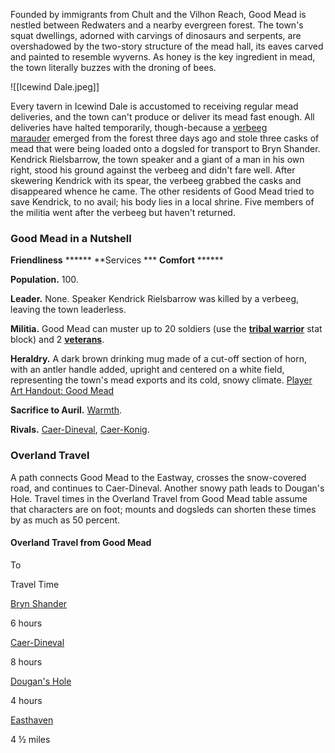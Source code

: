 Founded by immigrants from Chult and the Vilhon Reach, Good Mead is nestled between Redwaters and a nearby evergreen forest. The town's squat dwellings, adorned with carvings of dinosaurs and serpents, are overshadowed by the two-story structure of the mead hall, its eaves carved and painted to resemble wyverns. As honey is the key ingredient in mead, the town literally buzzes with the droning of bees.

![[Icewind Dale.jpeg]]

Every tavern in Icewind Dale is accustomed to receiving regular mead deliveries, and the town can't produce or deliver its mead fast enough. All deliveries have halted temporarily, though-because a [verbeeg marauder](http://journal.roll20.net/character/-MClqVbDqI9UK3JKwp1h) emerged from the forest three days ago and stole three casks of mead that were being loaded onto a dogsled for transport to Bryn Shander. Kendrick Rielsbarrow, the town speaker and a giant of a man in his own right, stood his ground against the verbeeg and didn't fare well. After skewering Kendrick with its spear, the verbeeg grabbed the casks and disappeared whence he came. The other residents of Good Mead tried to save Kendrick, to no avail; his body lies in a local shrine. Five members of the militia went after the verbeeg but haven't returned.

### Good Mead in a Nutshell

**Friendliness** ****** **Services *** **Comfort** ******

**Population.** 100.

**Leader.** None. Speaker Kendrick Rielsbarrow was killed by a verbeeg, leaving the town leaderless.

**Militia.** Good Mead can muster up to 20 soldiers (use the [**tribal warrior**](http://journal.roll20.net/character/-MClzTjB-m6Nvy7jF1gE) stat block) and 2 [**veterans**](http://journal.roll20.net/character/-MClhokX3LzOoeAKPEt0).

**Heraldry.** A dark brown drinking mug made of a cut-off section of horn, with an antler handle added, upright and centered on a white field, representing the town's mead exports and its cold, snowy climate. [Player Art Handout: Good Mead](http://journal.roll20.net/handout/-ME4uIVPlS27zuLA3ZmN)

**Sacrifice to Auril.** [Warmth](http://journal.roll20.net/handout/-MCJPtXEvw1kkuspA91S).

**Rivals.** [Caer-Dineval](http://journal.roll20.net/handout/-MCxMzEE3WGSMwNLvTo7), [Caer-Konig](http://journal.roll20.net/handout/-MCxTlwpm5okCUn4VVAf).

### Overland Travel

A path connects Good Mead to the Eastway, crosses the snow-covered road, and continues to Caer-Dineval. Another snowy path leads to Dougan's Hole. Travel times in the Overland Travel from Good Mead table assume that characters are on foot; mounts and dogsleds can shorten these times by as much as 50 percent.

#### Overland Travel from Good Mead

To

Travel Time

[Bryn Shander](http://journal.roll20.net/handout/-MCx7UjKxJZ41nIYMW56)  

6 hours

[Caer-Dineval](http://journal.roll20.net/handout/-MCxMzEE3WGSMwNLvTo7)  

8 hours

[Dougan's Hole](http://journal.roll20.net/handout/-MCxXlgg19RniG0-F8_q)  

4 hours

[Easthaven](http://journal.roll20.net/handout/-MCxcbcm96t-4cD85Lad)  

4 ½ miles